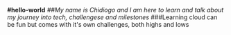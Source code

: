 **#hello-world**
*##My name is Chidiogo and I am here to learn and talk about my journey into tech, challengese and milestones*
###Learning cloud can be fun but comes with it's own challenges, both highs and lows
